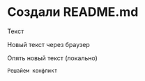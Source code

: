 #  Создали README.md

Текст

Новый текст через браузер 

Опять новый текст (локально)

`Решайем конфликт`

